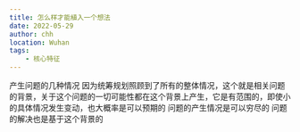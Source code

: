 ```yaml
---
title: 怎么样才能植入一个想法
date: 2022-05-29
author: chh
location: Wuhan
tags:
    - 核心特征
---
```


产生问题的几种情况
因为统筹规划照顾到了所有的整体情况，这个就是相关问题的背景，关于这个问题的一切可能性都在这个背景上产生，它是有范围的，即使小的具体情况发生变动，也大概率是可以预期的
问题的产生情况是可以穷尽的
问题的解决也是基于这个背景的